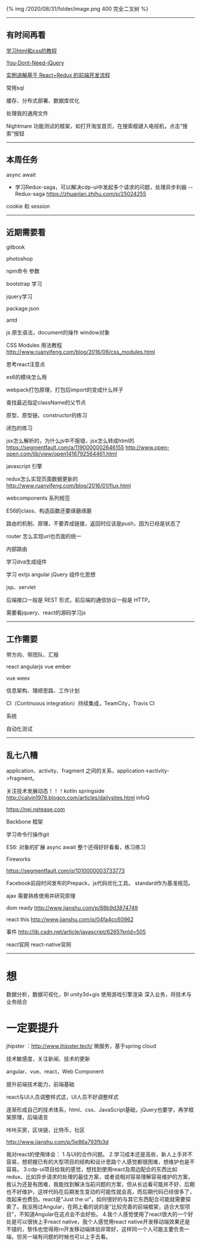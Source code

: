 {% img /2020/08/31/folder/image.png 400 完全二叉树 %}

---

## 有时间再看

[学习html和css的教程](http://learn.shayhowe.com/html-css/)

[You-Dont-Need-jQuery](https://github.com/oneuijs/You-Dont-Need-jQuery/blob/master/README.zh-CN.md)

[实例讲解基于 React+Redux 的前端开发流程](http://blog.csdn.net/fengyinchao/article/details/51566555)

常用sql

缓存、分布式部署、数据库优化

处理我的通用文件

Nightmare 功能测试的框架，如打开淘宝首页，在搜索框键入电视机，点击“搜索”按钮

---

## 本周任务

async await

* 学习Redux-saga，可以解决cdp-ui中发起多个请求的问题，处理异步利器 -- Redux-saga  https://zhuanlan.zhihu.com/p/25024255

cookie 和 session

---

## 近期需要看

gitbook

photoshop

npm命令 参数

bootstrap 学习

jquery学习

package.json

antd

js 原生语法，document的操作 window对象

CSS Modules 用法教程 http://www.ruanyifeng.com/blog/2016/06/css_modules.html

思考react注意点

es6的模块怎么用

webpack打包原理，打包后import的变成什么样子

查找最近指定className的父节点

原型、原型链、constructor的练习

闭包的练习

jsx怎么解析的，为什么js中不报错，jsx怎么转成html的 https://segmentfault.com/a/1190000002646155 http://www.open-open.com/lib/view/open1416792564461.html

javascript 引擎

redux怎么实现页面数据更新的 http://www.ruanyifeng.com/blog/2016/01/flux.html

webcomponents 系列规范

ES6的class、构造函数还要琢磨琢磨

路由的机制、原理，不要弄成链接，返回时应该是push，因为已经是状态了

router 怎么实现url也页面的统一

内部路由

学习dva生成组件

学习 extjs angular jQuery 组件化思想

jsp、servlet

后端接口一般是 REST 形式，前后端的通信协议一般是 HTTP。

需要看jquery、react的源码学习js

---

## 工作需要

带方向、带团队、汇报

react angularjs vue ember

vue weex

信息架构、理顺思路、工作计划

CI（Continuous integration）持续集成，TeamCity，Travis CI

系统 

自动化测试

---

## 乱七八糟

application、activity、fragment 之间的关系，application->activity->fragment。

关注技术发展动态！！！kotlin
springside
http://calvin1978.blogcn.com/articles/dailysites.html   infoQ

https://nei.netease.com

Backbone 框架

学习命令行操作git

ES6: 对象的扩展
     async await
     整个还得好好看看，练习练习

Fireworks

https://segmentfault.com/q/1010000003733773

Facebook前段时间发布的Prepack，js代码优化工具。
standard作为基准规范。

ajax 需要熟练使用并研究原理

dom ready http://www.jianshu.com/p/88b9d3874749

react this http://www.jianshu.com/p/04fa4cc60962

事件 http://lib.csdn.net/article/javascript/6265?knId=505

react官网
react-native官网

---

# 想

数据分析，数据可视化，BI
unity3d+gis 使用游戏引擎渲染
深入业务，将技术与业务结合

# 一定要提升

jhipster ：http://www.jhipster.tech/ 微服务，基于spring cloud

技术敏感度，关注新闻、技术的更新

angular、vue、react，Web Component

提升前端技术能力，前端基础

react与UI人员调整样式这，UI人员不好调整样式

逐渐形成自己的技术体系，html、css、JavaScript基础，jQuery也要学，再学框架原理，后端语言

咔咔买房，区块链，比特币，社区

http://www.jianshu.com/p/5e86a793fb3d


我对react的使用体会：
1.与UI的合作问题。
2.学习成本还是高些，新人上手并不容易，想把握已有的大型项目的结构和设计思路个人感觉都很困难，想维护也是不容易。
3.cdp-ui项目给我的感觉，想找到使用react及周边配合的东西比如redux、比如异步请求的处理的最佳方案，或者说相对容易理解容易维护的方案，我认为还是有困难，我能找到解决当前问题的方案，但从长远看可能并不好、后期也不好维护，这样代码在后期发生变动的可能性就会高，而后期代码已经很多了，改起来也费劲。react是“Just the ui”，如何很好的与其它东西配合可能就需要探索了。我没用过Angular，在网上看的说的是“比较完善的前端框架，适合大型项目”，不知道Angular在这点会不会好些。
4.我个人感觉使用了react很大的一个好处是可以很快上手react native，我个人感觉用react native开发移动端效果还是不错的，黎伟也觉得用rn开发移动端体验非常好，这样同一个人可能主要负责一端，但另一端有问题的时候也可以上手去看。